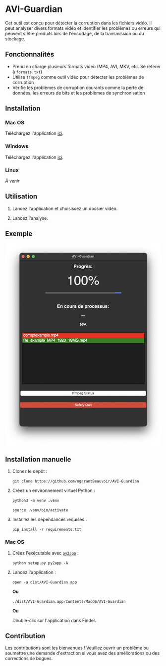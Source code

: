 # AVI-Guardian

Cet outil est conçu pour détecter la corruption dans les fichiers vidéo. Il peut analyser divers formats vidéo et identifier les problèmes ou erreurs qui peuvent s'être produits lors de l'encodage, de la transmission ou du stockage.

## Fonctionnalités

- Prend en charge plusieurs formats vidéo (MP4, AVI, MKV, etc. Se référer à `formats.txt`)
- Utilise `ffmpeg` comme outil vidéo pour détecter les problèmes de corruption
- Vérifie les problèmes de corruption courants comme la perte de données, les erreurs de bits et les problèmes de synchronisation

## Installation

### Mac OS
Téléchargez l'application [ici](https://github.com/ngarantBeauvoir/AVI-Guardian/releases/download/v1.0/AVI-Guardian.app).

### Windows
Téléchargez l'application [ici](https://github.com/ngarantBeauvoir/AVI-Guardian/releases/download/v1.0/AVI-Guardian.exe).

### Linux
*À venir*

## Utilisation

1. Lancez l'application et choisissez un dossier vidéo.

2. Lancez l'analyse.

## Exemple

![Démo Mac OS](./assets/demo-mac.png)

## Installation manuelle

1. Clonez le dépôt :


    `git clone https://github.com/ngarantBeauvoir/AVI-Guardian`

2. Créez un environnement virtuel Python :

    `python3 -m venv .venv`

    `source .venv/bin/activate`

2. Installez les dépendances requises :

    `pip install -r requirements.txt`

### Mac OS

1. Créez l'exécutable avec [`py2app`](https://py2app.readthedocs.io/en/latest/) :

    `python setup.py py2app -A`

1. Lancez l'application :

    `open -a dist/AVI-Guardian.app`

    **Ou**

    `./dist/AVI-Guardian.app/Contents/MacOS/AVI-Guardian`

    **Ou**

    Double-clic sur l'application dans Finder.


## Contribution

Les contributions sont les bienvenues ! Veuillez ouvrir un problème ou soumettre une demande d'extraction si vous avez des améliorations ou des corrections de bogues.
